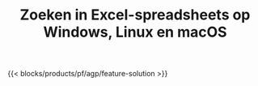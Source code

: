 ﻿---
title: Zoeken in Excel-spreadsheets op Windows, Linux en macOS 
weight: 7730
url: /nl/search
description: Gratis app en API's om tekst te zoeken in XLS-, XLSX- en ODS-bestanden
---
{{< blocks/products/pf/agp/feature-solution >}} 


